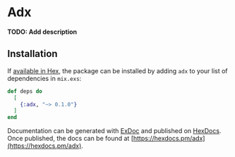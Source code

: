 # Adx

**TODO: Add description**

## Installation

If [available in Hex](https://hex.pm/docs/publish), the package can be installed
by adding `adx` to your list of dependencies in `mix.exs`:

```elixir
def deps do
  [
    {:adx, "~> 0.1.0"}
  ]
end
```

Documentation can be generated with [ExDoc](https://github.com/elixir-lang/ex_doc)
and published on [HexDocs](https://hexdocs.pm). Once published, the docs can
be found at [https://hexdocs.pm/adx](https://hexdocs.pm/adx).

